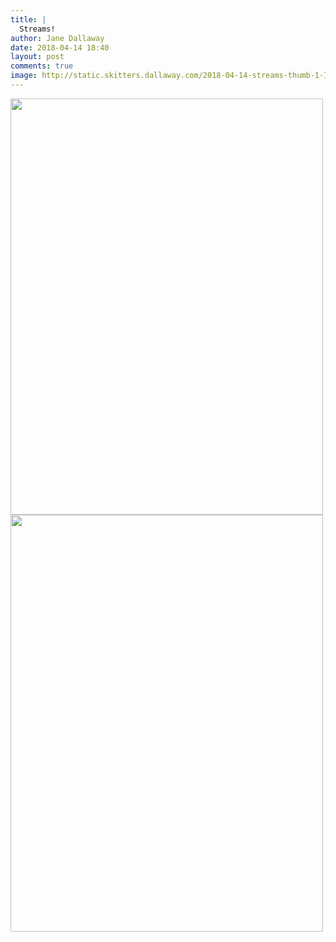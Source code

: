 ```yaml
---
title: |
  Streams!
author: Jane Dallaway
date: 2018-04-14 18:40
layout: post
comments: true
image: http://static.skitters.dallaway.com/2018-04-14-streams-thumb-1-IMG_0550.JPG
---
```


<div>
        <a href="http://static.skitters.dallaway.com/2018-04-14-streams-fullsize-1-IMG_0550.JPG">
          <img src="http://static.skitters.dallaway.com/2018-04-14-streams-thumb-1-IMG_0550.JPG" width="500" height="666"/>
        </a>
      </div><div>
        <a href="http://static.skitters.dallaway.com/2018-04-14-streams-fullsize-3-IMG_0551.JPG">
          <img src="http://static.skitters.dallaway.com/2018-04-14-streams-thumb-3-IMG_0551.JPG" width="500" height="667"/>
        </a>
      </div>



  


  

      